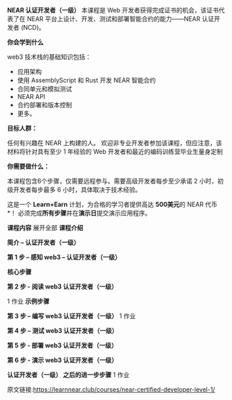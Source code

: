 **NEAR 认证开发者（一级）**
本课程是 Web 开发者获得完成证书的机会，该证书代表了在 NEAR 平台上设计、开发、测试和部署智能合约的能力——NEAR 认证开发者 (NCD)。

**你会学到什么**

web3 技术栈的基础知识包括：

* 应用架构
* 使用 AssemblyScript 和 Rust 开发 NEAR 智能合约
* 合同单元和模拟测试
* NEAR API
* 合约部署和版本控制
* 更多。

**目标人群：**

任何有兴趣在 NEAR 上构建的人。
欢迎非专业开发者参加该课程，但应注意，该材料将针对具有至少 1 年经验的 Web 开发者和最近的编码训练营毕业生量身定制

**你需要做什么：**

本课程包含6个步骤，仅需要远程参与。需要高级开发者每步至少承诺 2 小时，初级开发者每步最多 6 小时，具体取决于技术经验。

这是一个 **Learn+Earn** 计划，为合格的学习者提供高达 **500美元**的 NEAR 代币*！
必须完成**所有步骤**并在**演示日**提交演示应用程序。


**课程内容**
                                                                                                           展开全部
**课程介绍**

**简介 – 认证开发者（一级）**

**第 1 步 – 感知 web3 – 认证开发者（一级）**

 **核心步骤**

**第 2 步 - 阅读 web3 认证开发者（一级）**

  1 作业           **示例步骤**
  
**第 3 步 – 编写 web3 认证开发者（一级）**
  1 作业

**第 4 步 – 测试 web3 认证开发者（一级）**

**第 5 步 - 部署 web3 认证开发者（一级）**

**第 6 步 - 演示 web3 认证开发者（一级）**

**认证开发者（一级） 之后的进一步步骤**
  1 作业


原文链接:https://learnnear.club/courses/near-certified-developer-level-1/
